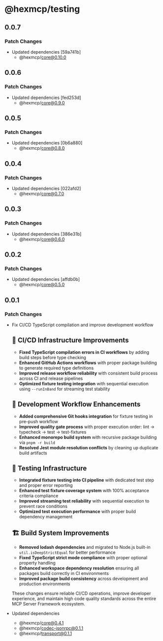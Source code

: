 # @hexmcp/testing

## 0.0.7

### Patch Changes

- Updated dependencies [59a741b]
  - @hexmcp/core@0.10.0

## 0.0.6

### Patch Changes

- Updated dependencies [fed253d]
  - @hexmcp/core@0.9.0

## 0.0.5

### Patch Changes

- Updated dependencies [0b6a880]
  - @hexmcp/core@0.8.0

## 0.0.4

### Patch Changes

- Updated dependencies [022afd2]
  - @hexmcp/core@0.7.0

## 0.0.3

### Patch Changes

- Updated dependencies [386e31b]
  - @hexmcp/core@0.6.0

## 0.0.2

### Patch Changes

- Updated dependencies [affdb0b]
  - @hexmcp/core@0.5.0

## 0.0.1

### Patch Changes

- Fix CI/CD TypeScript compilation and improve development workflow

  ## 🔧 CI/CD Infrastructure Improvements

  - **Fixed TypeScript compilation errors in CI workflows** by adding build steps before type checking
  - **Enhanced GitHub Actions workflows** with proper package building to generate required type definitions
  - **Improved release workflow reliability** with consistent build process across CI and release pipelines
  - **Optimized fixture testing integration** with sequential execution using `--runInBand` for streaming test stability

  ## 🎯 Development Workflow Enhancements

  - **Added comprehensive Git hooks integration** for fixture testing in pre-push workflow
  - **Improved quality gate process** with proper execution order: lint → typecheck → test → test-fixtures
  - **Enhanced monorepo build system** with recursive package building via `pnpm -r build`
  - **Resolved Jest module resolution conflicts** by cleaning up duplicate build artifacts

  ## 🧪 Testing Infrastructure

  - **Integrated fixture testing into CI pipeline** with dedicated test step and proper error reporting
  - **Enhanced test fixture coverage system** with 100% acceptance criteria compliance
  - **Improved streaming test reliability** with sequential execution to prevent race conditions
  - **Optimized test execution performance** with proper build dependency management

  ## 🏗️ Build System Improvements

  - **Removed lodash dependencies** and migrated to Node.js built-in `util.isDeepStrictEqual` for better performance
  - **Fixed TypeScript strict mode compliance** with proper optional property handling
  - **Enhanced workspace dependency resolution** ensuring all packages build correctly in CI environments
  - **Improved package build consistency** across development and production environments

  These changes ensure reliable CI/CD operations, improve developer experience, and maintain high code quality standards across the entire MCP Server Framework ecosystem.

- Updated dependencies
  - @hexmcp/core@0.4.1
  - @hexmcp/codec-jsonrpc@0.1.1
  - @hexmcp/transport@0.1.1
